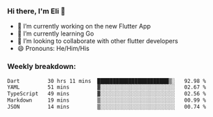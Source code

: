 ### Hi there, I'm Eli 👋
- 🔭 I’m currently working on the new Flutter App
- 🌱 I’m currently learning Go
- 🦄 I’m looking to collaborate with other flutter developers
- 😄 Pronouns: He/Him/His

### Weekly breakdown:
<!--START_SECTION:waka-->

```txt
Dart         30 hrs 11 mins  ███████████████████████▒░   92.98 %
YAML         51 mins         ▓░░░░░░░░░░░░░░░░░░░░░░░░   02.67 %
TypeScript   49 mins         ▓░░░░░░░░░░░░░░░░░░░░░░░░   02.56 %
Markdown     19 mins         ▒░░░░░░░░░░░░░░░░░░░░░░░░   00.99 %
JSON         14 mins         ▒░░░░░░░░░░░░░░░░░░░░░░░░   00.74 %
```

<!--END_SECTION:waka-->
